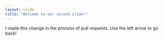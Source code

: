 ```yaml
---
layout: slide
title: "Welcome to our second slide!"
---
```

I made this change in the process of pull requests.
Use the left arrow to go back!
